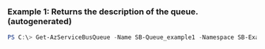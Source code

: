 ### Example 1: Returns the description of the queue. (autogenerated)
```powershell
PS C:\> Get-AzServiceBusQueue -Name SB-Queue_example1 -Namespace SB-Example1 -ResourceGroupName Default-ServiceBus-WestUS
```

